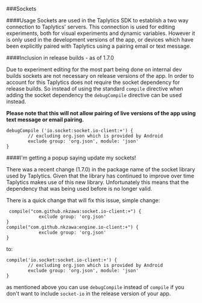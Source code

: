 ###Sockets

####Usage
Sockets are used in the Taplytics SDK to establish a two way connection to Taplytics' servers. This connection is used for editing experiments, both for visual experiments and dynamic variables. However it is only used in the development versions of the app, or devices which have been explicitly paired with Taplytics using a pairing email or text message. 

####Inclusion in release builds - as of 1.7.0

Due to experiment editing for the most part being done on internal dev builds sockets are not necessary on release versions of the app. In order to account for this Taplytics does not require the socket dependency for release builds. So instead of using the standard `compile` directive when adding the socket dependency the `debugCompile` directive can be used instead.

**Please note that this will not allow pairing of live versions of the app using text message or email pairing.**

```
debugCompile ('io.socket:socket.io-client:+') {
        // excluding org.json which is provided by Android
        exclude group: 'org.json', module: 'json'
}
```

####I'm getting a popup saying update my sockets!

There was a recent change (1.7.0) in the package name of the socket library used by Taplytics. Given that the library has continued to improve over time Taplytics makes use of this new library. Unfortunately this means that the dependency that was being used before is no longer valid.

There is a quick change that will fix this issue, simple change:
```
 compile("com.github.nkzawa:socket.io-client:+") {
            exclude group: 'org.json'
}
compile("com.github.nkzawa:engine.io-client:+") {
            exclude group: 'org.json'
}
```

to:

```
compile('io.socket:socket.io-client:+') {
        // excluding org.json which is provided by Android
        exclude group: 'org.json', module: 'json'
}
```

as mentioned above you can use `debugCompile` instead of `compile` if you don't want to include `socket-io` in the release version of your app.
